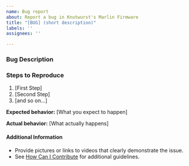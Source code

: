 ```yaml
---
name: Bug report
about: Report a bug in Knutwurst's Marlin Firmware
title: "[BUG] (short description)"
labels: ''
assignees: ''

---
```


<!--

------ PLEASE USE THIS TEMPLATE! --------

Have you read all Wiki articles in cluding the FAQ?
https://github.com/knutwurst/Marlin-2-0-x-Anycubic-i3-MEGA-S/wiki

Do you want to ask a question? Are you looking for support? Please don't post here. Instead please use one of the support links at https://github.com/knutwurst/Marlin-2-0-x-Anycubic-i3-MEGA-S/issues/new/choose

-->

### Bug Description

<!-- Description of the bug -->

### Steps to Reproduce

<!-- Please describe the steps needed to reproduce the issue -->

1. [First Step]
2. [Second Step]
3. [and so on...]

**Expected behavior:** [What you expect to happen]

**Actual behavior:** [What actually happens]

#### Additional Information

* Provide pictures or links to videos that clearly demonstrate the issue.
* See [How Can I Contribute](#how-can-i-contribute) for additional guidelines.
